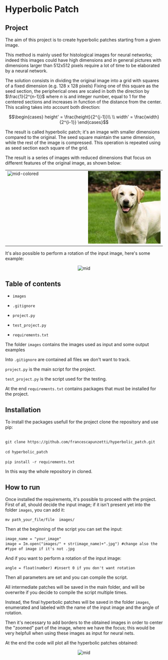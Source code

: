 

# Hyperbolic Patch

## Project

The aim of this project is to create hyperbolic patches starting from a given image.

This method is mainly used for histological images for neural networks; indeed this images could have high dimensions and in general pictures with dimensions larger than 512x512 pixels require a lot of time to be elaborated by a neural network.

The solution consists in dividing the original image into a grid with squares of a fixed dimension (e.g. 128 x 128 pixels)
Fixing one of this square as the seed section, the peripherical ones are scaled in both the direction by $\frac{1}{2^{n-1}}$ where *n* is and integer number, equal to 1 for the centered sections and increases in function of the distance from the center.
This scaling takes into account both direction:

$$\begin{cases}
height' = \frac{height}{2^{j-1}}\\
\\ width' = \frac{width}{2^{i-1}}
\end{cases}$$

The result is called hyperbolic patch; it's an image with smaller dimensions compared to the original. 
The seed square maintain the same dimension, while the rest of the image is compressed. 
This operation is repeated using as seed section each square of the grid.

The result is a series of images with reduced dimensions that focus on different features of the original image, as shown below: 

<div align='center'>
<table cellspacing="2" cellpadding="2" width="600" border="0">
<tbody>
<tr>
<td valign="top" width="300"><img src="https://i.ibb.co/5kH6cN2/mid-colored.jpg" alt="mid-colored" align=”center” border="0"></a></td>
<td valign="top" width="300"><img src="images/labrador.jpg" alt="lab 0" align=”center” border="0"></a></td>
</tr>
</tbody>
</table>
</div>

It's also possible to perform a rotation of the input image, here's some example:

<div  align='center'>
<img  src="https://i.ibb.co/rbzpZMH/lab-45.png"  alt="mid" border="0">
</div>


## Table of contents

  

-  `images`

-  `.gitignore`

-  `project.py`

-  `test_project.py`

-  `requirements.txt`

  

The folder `images` contains the images used as input and some output examples

Into `.gitignore` are contained all files we don't want to track.

`project.py` is the main script for the project.

`test_project.py` is the script used for the testing.

At the end `requirements.txt` contains packages that must be installed for the project.

  

## Installation

To install the packages usefull for the project clone the repository and use pip:

```

git clone https://github.com/francescapunzetti/hyperbolic_patch.git

cd hyperbolic_patch

pip install -r requirements.txt

```

In this way the whole repository in cloned.

## How to run 
Once installed the requirements, it's possible to proceed with the project. 
First of all, should decide the input image; if it isn't present yet into the folder `images`, you can add it: 

    mv path_your_file/file  images/

Then at the beginning of the script you can set the input:

    image_name = "your_image"
    image = Im.open("images/" + str(image_name)+".jpg") #change also the
    #type of image if it's not .jpg

And if you want to perform a rotation of the input image: 

    angle = float(number) #insert 0 if you don't want rotation 

Then all parameters are set and you can compile the script. 

All intermediate patches will be saved in the main folder, and will be overwrite if you decide to compile the script multiple times. 

Instead, the final hyperbolic patches will be saved in the folder `images`, enumerated and labeled with the name of the input image and the angle of rotation.

Then it's necessary to add borders to the obtained images in order to center the "zoomed" part of the image, where we have the focus; this would be very helpfull when using these images as input for neural nets. 

At the end the code will plot all the hyperbolic patches obtained: 

<div  align='center'>

<img  src="https://i.ibb.co/DWBdS0v/hyperbolic-patches.png"  alt="mid"  border="0">

</div>


